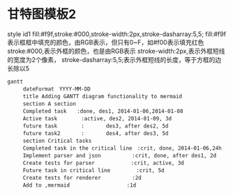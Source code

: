 # 甘特图模板2

style id1 fill:#f9f,stroke:#000,stroke-width:2px,stroke-dasharray:5,5;
fill:#f9f表示框框中填充的颜色，由RGB表示，但只有0~F，如#f00表示填充红色
stroke:#000,表示外框的颜色，也是由RGB表示
stroke-width:2px,表示外框短线的宽度为2个像素，
stroke-dasharray:5,5;表示外框短线的长度，等于方框的边长除以5

```mermaid
gantt
　　　dateFormat　YYYY-MM-DD
　　　title Adding GANTT diagram functionality to mermaid
　　　section A section
　　　Completed task　　:done, des1, 2014-01-06,2014-01-08
　　　Active task 　　　　:active, des2, 2014-01-09, 3d
　　　future task 　　　　:　　　  des3, after des2, 5d
　　　future task2　　　　:　　　  des4, after des3, 5d
　　　section Critical tasks
　　　Completed task in the critical line　:crit, done, 2014-01-06,24h
　　　Implement parser and json　　　　　　:crit, done, after des1, 2d
　　　Create tests for parser　　　　　　　:crit, active, 3d
　　　Future task in critical line　　　　　:crit, 5d
　　　Create tests for renderer　　　　　　:2d
　　　Add to ,mermaid　　　　　　　　　　　:1d
```